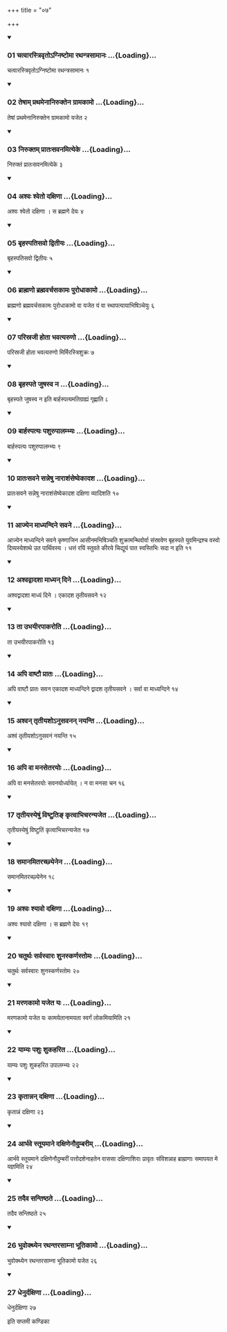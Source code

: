 +++
title = "०७"

+++

<div class="js_include" includetitle="true" newlevelforh1="3" unfilled="" url="/vedAH_yajuH/taittirIyam/sUtram/ApastambaH/shrautam/vishvAsa-prastutiH/22/07/01_chatvArastrivRto-gniShTomA_rathantrasAmAnaH.md">
<details open><summary><h3>01 चत्वारस्त्रिवृतोऽग्निष्टोमा रथन्त्रसामानः ...{Loading}...</h3></summary>

चत्वारस्त्रिवृतोऽग्निष्टोमा रथन्त्रसामानः १
</details>
</div>


<div class="js_include" includetitle="true" newlevelforh1="3" unfilled="" url="/vedAH_yajuH/taittirIyam/sUtram/ApastambaH/shrautam/vishvAsa-prastutiH/22/07/02_teShAm_prathamenAniruktena_grAmakAmo.md">
<details open><summary><h3>02 तेषाम् प्रथमेनानिरुक्तेन ग्रामकामो ...{Loading}...</h3></summary>

तेषां प्रथमेनानिरुक्तेन ग्रामकामो यजेत २
</details>
</div>


<div class="js_include" includetitle="true" newlevelforh1="3" unfilled="" url="/vedAH_yajuH/taittirIyam/sUtram/ApastambaH/shrautam/vishvAsa-prastutiH/22/07/03_niruktam_prAtaHsavanamityeke.md">
<details open><summary><h3>03 निरुक्तम् प्रातःसवनमित्येके ...{Loading}...</h3></summary>

निरुक्तं प्रातःसवनमित्येके ३
</details>
</div>


<div class="js_include" includetitle="true" newlevelforh1="3" unfilled="" url="/vedAH_yajuH/taittirIyam/sUtram/ApastambaH/shrautam/vishvAsa-prastutiH/22/07/04_ashvaH_shveto_daxiNA.md">
<details open><summary><h3>04 अश्वः श्वेतो दक्षिणा ...{Loading}...</h3></summary>

अश्वः श्वेतो दक्षिणा । स ब्रह्मणे देयः ४
</details>
</div>


<div class="js_include" includetitle="true" newlevelforh1="3" unfilled="" url="/vedAH_yajuH/taittirIyam/sUtram/ApastambaH/shrautam/vishvAsa-prastutiH/22/07/05_bRhaspatisavo_dvitIyaH.md">
<details open><summary><h3>05 बृहस्पतिसवो द्वितीयः ...{Loading}...</h3></summary>

बृहस्पतिसवो द्वितीयः ५
</details>
</div>


<div class="js_include" includetitle="true" newlevelforh1="3" unfilled="" url="/vedAH_yajuH/taittirIyam/sUtram/ApastambaH/shrautam/vishvAsa-prastutiH/22/07/06_brAhmaNo_brahmavarchasakAmaH_purodhAkAmo.md">
<details open><summary><h3>06 ब्राह्मणो ब्रह्मवर्चसकामः पुरोधाकामो ...{Loading}...</h3></summary>

ब्राह्मणो ब्रह्मवर्चसकामः पुरोधाकामो वा यजेत यं वा स्थापत्यायाभिषिञ्चेयुः ६
</details>
</div>


<div class="js_include" includetitle="true" newlevelforh1="3" unfilled="" url="/vedAH_yajuH/taittirIyam/sUtram/ApastambaH/shrautam/vishvAsa-prastutiH/22/07/07_parisrajI_hotA_bhavatyaruNo.md">
<details open><summary><h3>07 परिस्रजी होता भवत्यरुणो ...{Loading}...</h3></summary>

परिस्रजी होता भवत्यरुणो मिर्मिरस्त्रिशुक्रः ७
</details>
</div>


<div class="js_include" includetitle="true" newlevelforh1="3" unfilled="" url="/vedAH_yajuH/taittirIyam/sUtram/ApastambaH/shrautam/vishvAsa-prastutiH/22/07/08_bRhaspate_juShasva_na.md">
<details open><summary><h3>08 बृहस्पते जुषस्व न ...{Loading}...</h3></summary>

बृहस्पते जुषस्व न इति बार्हस्पत्यमतिग्राह्यं गृह्णाति ८
</details>
</div>


<div class="js_include" includetitle="true" newlevelforh1="3" unfilled="" url="/vedAH_yajuH/taittirIyam/sUtram/ApastambaH/shrautam/vishvAsa-prastutiH/22/07/09_bArhaspatyaH_pashurupAlambhyaH.md">
<details open><summary><h3>09 बार्हस्पत्यः पशुरुपालम्भ्यः ...{Loading}...</h3></summary>

बार्हस्पत्यः पशुरुपालम्भ्यः ९
</details>
</div>


<div class="js_include" includetitle="true" newlevelforh1="3" unfilled="" url="/vedAH_yajuH/taittirIyam/sUtram/ApastambaH/shrautam/vishvAsa-prastutiH/22/07/10_prAtaHsavane_sanneShu_nArAshaMseShvekAdasha.md">
<details open><summary><h3>10 प्रातःसवने सन्नेषु नाराशंसेष्वेकादश ...{Loading}...</h3></summary>

प्रातःसवने सन्नेषु नाराशंसेष्वेकादश दक्षिणा व्यादिशति १०
</details>
</div>


<div class="js_include" includetitle="true" newlevelforh1="3" unfilled="" url="/vedAH_yajuH/taittirIyam/sUtram/ApastambaH/shrautam/vishvAsa-prastutiH/22/07/11_Ajyena_mAdhyandine_savane.md">
<details open><summary><h3>11 आज्येन माध्यन्दिने सवने ...{Loading}...</h3></summary>

आज्येन माध्यन्दिने सवने कृष्णाजिन आसीनमभिषिञ्चति शुक्रामन्थिवोर्वा संस्रावेण बृहस्पते युवमिन्द्रश्च वस्वो दिव्यस्येशाथे उत पार्थिवस्य । धत्तं रयिं स्तुवते कीरये चिद्यूयं पात स्वस्तिभिः सदा न इति ११
</details>
</div>


<div class="js_include" includetitle="true" newlevelforh1="3" unfilled="" url="/vedAH_yajuH/taittirIyam/sUtram/ApastambaH/shrautam/vishvAsa-prastutiH/22/07/12_ashvadvAdashA_mAdhyan_dine.md">
<details open><summary><h3>12 अश्वद्वादशा माध्यन् दिने ...{Loading}...</h3></summary>

अश्वद्वादशा माध्यं दिने । एकादश तृतीयसवने १२
</details>
</div>


<div class="js_include" includetitle="true" newlevelforh1="3" unfilled="" url="/vedAH_yajuH/taittirIyam/sUtram/ApastambaH/shrautam/vishvAsa-prastutiH/22/07/13_tA_ubhayIrapAkaroti.md">
<details open><summary><h3>13 ता उभयीरपाकरोति ...{Loading}...</h3></summary>

ता उभयीरपाकरोति १३
</details>
</div>


<div class="js_include" includetitle="true" newlevelforh1="3" unfilled="" url="/vedAH_yajuH/taittirIyam/sUtram/ApastambaH/shrautam/vishvAsa-prastutiH/22/07/14_api_vAShTau_prAtaH.md">
<details open><summary><h3>14 अपि वाष्टौ प्रातः ...{Loading}...</h3></summary>

अपि वाष्टौ प्रातः सवन एकादश माध्यन्दिने द्वादश तृतीयसवने । सर्वा वा माध्यन्दिने १४
</details>
</div>


<div class="js_include" includetitle="true" newlevelforh1="3" unfilled="" url="/vedAH_yajuH/taittirIyam/sUtram/ApastambaH/shrautam/vishvAsa-prastutiH/22/07/15_ashvan_tRtIyasho-nusavanan_nayanti.md">
<details open><summary><h3>15 अश्वन् तृतीयशोऽनुसवनन् नयन्ति ...{Loading}...</h3></summary>

अश्वं तृतीयशोऽनुसवनं नयन्ति १५
</details>
</div>


<div class="js_include" includetitle="true" newlevelforh1="3" unfilled="" url="/vedAH_yajuH/taittirIyam/sUtram/ApastambaH/shrautam/vishvAsa-prastutiH/22/07/16_api_vA_manasetarayoH.md">
<details open><summary><h3>16 अपि वा मनसेतरयोः ...{Loading}...</h3></summary>

अपि वा मनसेतरयोः सवनयोर्ध्यायेत् । न वा मनसा चन १६
</details>
</div>


<div class="js_include" includetitle="true" newlevelforh1="3" unfilled="" url="/vedAH_yajuH/taittirIyam/sUtram/ApastambaH/shrautam/vishvAsa-prastutiH/22/07/17_tRtIyasyeShuM_viShTuti~N_kRtvAbhicharanyajeta.md">
<details open><summary><h3>17 तृतीयस्येषुं विष्टुतिङ् कृत्वाभिचरन्यजेत ...{Loading}...</h3></summary>

तृतीयस्येषुं विष्टुतिं कृत्वाभिचरन्यजेत १७
</details>
</div>


<div class="js_include" includetitle="true" newlevelforh1="3" unfilled="" url="/vedAH_yajuH/taittirIyam/sUtram/ApastambaH/shrautam/vishvAsa-prastutiH/22/07/18_samAnamitarachChyenena.md">
<details open><summary><h3>18 समानमितरच्छ्येनेन ...{Loading}...</h3></summary>

समानमितरच्छ्येनेन १८
</details>
</div>


<div class="js_include" includetitle="true" newlevelforh1="3" unfilled="" url="/vedAH_yajuH/taittirIyam/sUtram/ApastambaH/shrautam/vishvAsa-prastutiH/22/07/19_ashvaH_shyAvo_daxiNA.md">
<details open><summary><h3>19 अश्वः श्यावो दक्षिणा ...{Loading}...</h3></summary>

अश्वः श्यावो दक्षिणा । स ब्रह्मणे देयः १९
</details>
</div>


<div class="js_include" includetitle="true" newlevelforh1="3" unfilled="" url="/vedAH_yajuH/taittirIyam/sUtram/ApastambaH/shrautam/vishvAsa-prastutiH/22/07/20_chaturthaH_sarvasvAraH_shunaskarNastomaH.md">
<details open><summary><h3>20 चतुर्थः सर्वस्वारः शुनस्कर्णस्तोमः ...{Loading}...</h3></summary>

चतुर्थः सर्वस्वारः शुनस्कर्णस्तोमः २०
</details>
</div>


<div class="js_include" includetitle="true" newlevelforh1="3" unfilled="" url="/vedAH_yajuH/taittirIyam/sUtram/ApastambaH/shrautam/vishvAsa-prastutiH/22/07/21_maraNakAmo_yajeta_yaH.md">
<details open><summary><h3>21 मरणकामो यजेत यः ...{Loading}...</h3></summary>

मरणकामो यजेत यः कामयेतानामयता स्वर्गं लोकमियामिति २१
</details>
</div>


<div class="js_include" includetitle="true" newlevelforh1="3" unfilled="" url="/vedAH_yajuH/taittirIyam/sUtram/ApastambaH/shrautam/vishvAsa-prastutiH/22/07/22_yAmyaH_pashuH_shukaharita.md">
<details open><summary><h3>22 याम्यः पशुः शुकहरित ...{Loading}...</h3></summary>

याम्यः पशुः शुकहरित उपालम्भ्यः २२
</details>
</div>


<div class="js_include" includetitle="true" newlevelforh1="3" unfilled="" url="/vedAH_yajuH/taittirIyam/sUtram/ApastambaH/shrautam/vishvAsa-prastutiH/22/07/23_kRtAnnan_daxiNA.md">
<details open><summary><h3>23 कृतान्नन् दक्षिणा ...{Loading}...</h3></summary>

कृतान्नं दक्षिणा २३
</details>
</div>


<div class="js_include" includetitle="true" newlevelforh1="3" unfilled="" url="/vedAH_yajuH/taittirIyam/sUtram/ApastambaH/shrautam/vishvAsa-prastutiH/22/07/24_Arbhave_stUyamAne_daxiNenaudumbarIm.md">
<details open><summary><h3>24 आर्भवे स्तूयमाने दक्षिणेनौदुम्बरीम् ...{Loading}...</h3></summary>

आर्भवे स्तूयमाने दक्षिणेनौदुम्बरीं पत्तोदशेनाहतेन वाससा दक्षिणाशिराः प्रावृतः संविशन्नाह ब्राह्मणाः समापयत मे यज्ञमिति २४
</details>
</div>


<div class="js_include" includetitle="true" newlevelforh1="3" unfilled="" url="/vedAH_yajuH/taittirIyam/sUtram/ApastambaH/shrautam/vishvAsa-prastutiH/22/07/25_tadaiva_santiShThate.md">
<details open><summary><h3>25 तदैव सन्तिष्ठते ...{Loading}...</h3></summary>

तदैव सन्तिष्ठते २५
</details>
</div>


<div class="js_include" includetitle="true" newlevelforh1="3" unfilled="" url="/vedAH_yajuH/taittirIyam/sUtram/ApastambaH/shrautam/vishvAsa-prastutiH/22/07/26_bhuvokthyena_rathantarasAmnA_bhUtikAmo.md">
<details open><summary><h3>26 भुवोक्थ्येन रथन्तरसाम्ना भूतिकामो ...{Loading}...</h3></summary>

भुवोक्थ्येन रथन्तरसाम्ना भूतिकामो यजेत २६
</details>
</div>


<div class="js_include" includetitle="true" newlevelforh1="3" unfilled="" url="/vedAH_yajuH/taittirIyam/sUtram/ApastambaH/shrautam/vishvAsa-prastutiH/22/07/27_dhenurdaxiNA.md">
<details open><summary><h3>27 धेनुर्दक्षिणा ...{Loading}...</h3></summary>

धेनुर्दक्षिणा २७
</details>
</div>



  
इति सप्तमी कण्डिका 
